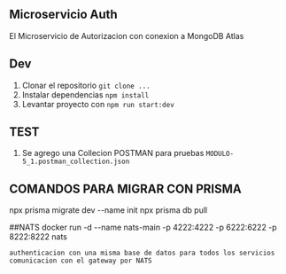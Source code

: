 ## Microservicio Auth
El Microservicio de Autorizacion con conexion a MongoDB Atlas

## Dev

1. Clonar el repositorio `git clone ...`
2. Instalar dependencias `npm install`
3. Levantar proyecto con `npm run start:dev`

## TEST
1. Se agrego una Collecion POSTMAN para pruebas `MODULO-5_1.postman_collection.json`

## COMANDOS PARA MIGRAR CON PRISMA
npx prisma migrate dev --name init
npx prisma db pull


##NATS
docker run -d --name nats-main -p 4222:4222 -p 6222:6222 -p 8222:8222 nats

```
authenticacion con una misma base de datos para todos los servicios comunicacion con el gateway por NATS
```